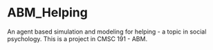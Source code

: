# ABM_Helping
An agent based simulation and modeling for helping - a topic in social psychology. This is a project in CMSC 191 - ABM.
